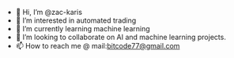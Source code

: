 - 👋 Hi, I’m @zac-karis
- 👀 I’m interested in automated trading
- 🌱 I’m currently learning machine learning
- 💞️ I’m looking to collaborate on AI and machine learning projects. 
- 📫 How to reach me @ mail:bitcode77@gmail.com

<!---
zac-karis/zac-karis is a ✨ special ✨ repository because its `README.md` (this file) appears on your GitHub profile.
You can click the Preview link to take a look at your changes.
--->

